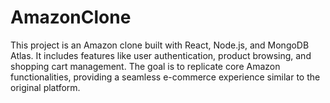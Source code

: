 # AmazonClone
This project is an Amazon clone built with React, Node.js, and MongoDB Atlas. It includes features like user authentication, product browsing, and shopping cart management. The goal is to replicate core Amazon functionalities, providing a seamless e-commerce experience similar to the original platform.
